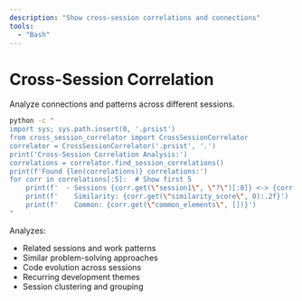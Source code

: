 ```yaml
---
description: "Show cross-session correlations and connections"
tools:
  - "Bash"
---
```


# Cross-Session Correlation

Analyze connections and patterns across different sessions.

```bash
python -c "
import sys; sys.path.insert(0, '.prsist')
from cross_session_correlator import CrossSessionCorrelator
correlator = CrossSessionCorrelator('.prsist', '.')
print('Cross-Session Correlation Analysis:')
correlations = correlator.find_session_correlations()
print(f'Found {len(correlations)} correlations:')
for corr in correlations[:5]:  # Show first 5
    print(f'  - Sessions {corr.get(\"session1\", \"?\")[:8]} <-> {corr.get(\"session2\", \"?\")[:8]}')
    print(f'    Similarity: {corr.get(\"similarity_score\", 0):.2f}')
    print(f'    Common: {corr.get(\"common_elements\", [])}')
"
```

Analyzes:
- Related sessions and work patterns
- Similar problem-solving approaches
- Code evolution across sessions
- Recurring development themes
- Session clustering and grouping